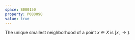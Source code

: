 ```yaml
---
space: S000150
property: P000090
value: true
---
```


The unique smallest neighborhood of a point $x\in X$ is $[x,\rightarrow)$.
